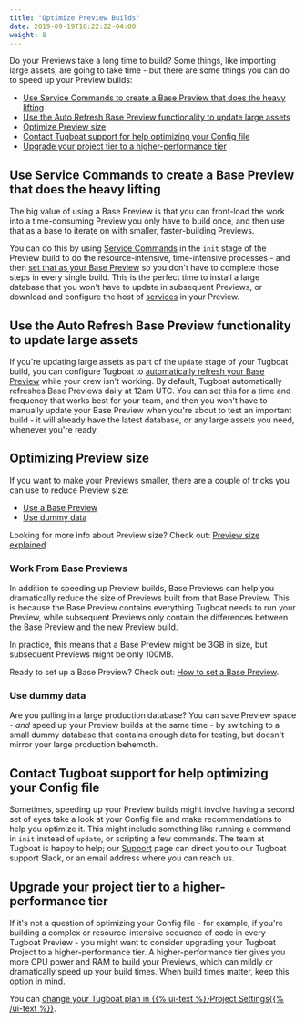 ```yaml
---
title: "Optimize Preview Builds"
date: 2019-09-19T10:22:22-04:00
weight: 8
---
```


Do your Previews take a long time to build? Some things, like importing large
assets, are going to take time - but there are some things you can do to speed
up your Preview builds:

- [Use Service Commands to create a Base Preview that does the heavy lifting](#use-service-commands-to-create-a-base-preview-that-does-the-heavy-lifting)
- [Use the Auto Refresh Base Preview functionality to update large assets](#use-the-auto-refresh-base-preview-functionality-to-update-large-assets)
- [Optimize Preview size](#optimizing-preview-size)
- [Contact Tugboat support for help optimizing your Config file](#contact-tugboat-support-for-help-optimizing-your-config-file)
- [Upgrade your project tier to a higher-performance tier](#upgrade-your-project-tier-to-a-higher-performance-tier)

## Use Service Commands to create a Base Preview that does the heavy lifting

The big value of using a Base Preview is that you can front-load the work into a
time-consuming Preview you only have to build once, and then use that as a base
to iterate on with smaller, faster-building Previews.

You can do this by using
[Service Commands](/setting-up-services/how-to-set-up-services/leverage-service-commands/)
in the `init` stage of the Preview build to do the resource-intensive,
time-intensive processes - and then
[set that as your Base Preview](../../work-with-base-previews/set-a-base-preview/)
so you don't have to complete those steps in every single build. This is the
perfect time to install a large database that you won't have to update in
subsequent Previews, or download and configure the host of
[services](/setting-up-services/) in your Preview.

## Use the Auto Refresh Base Preview functionality to update large assets

If you're updating large assets as part of the `update` stage of your Tugboat
build, you can configure Tugboat to
[automatically refresh your Base Preview](/setting-up-tugboat/select-repo-settings/#refresh-base-previews-automatically)
while your crew isn't working. By default, Tugboat automatically refreshes Base
Previews daily at 12am UTC. You can set this for a time and frequency that works
best for your team, and then you won't have to manually update your Base Preview
when you're about to test an important build - it will already have the latest
database, or any large assets you need, whenever you're ready.

## Optimizing Preview size

If you want to make your Previews smaller, there are a couple of tricks you can
use to reduce Preview size:

- [Use a Base Preview](#work-from-base-previews)
- [Use dummy data](#use-dummy-data)

Looking for more info about Preview size? Check out:
[Preview size explained](../how-previews-work/#preview-size-explained)

### Work From Base Previews

In addition to speeding up Preview builds, Base Previews can help you
dramatically reduce the size of Previews built from that Base Preview. This is
because the Base Preview contains everything Tugboat needs to run your Preview,
while subsequent Previews only contain the differences between the Base Preview
and the new Preview build.

In practice, this means that a Base Preview might be 3GB in size, but subsequent
Previews might be only 100MB.

Ready to set up a Base Preview? Check out:
[How to set a Base Preview](../../work-with-base-previews/set-a-base-preview/).

### Use dummy data

Are you pulling in a large production database? You can save Preview space -
_and_ speed up your Preview builds at the same time - by switching to a small
dummy database that contains enough data for testing, but doesn't mirror your
large production behemoth.

## Contact Tugboat support for help optimizing your Config file

Sometimes, speeding up your Preview builds might involve having a second set of
eyes take a look at your Config file and make recommendations to help you
optimize it. This might include something like running a command in `init`
instead of `update`, or scripting a few commands. The team at Tugboat is happy
to help; our [Support](/support/) page can direct you to our Tugboat support
Slack, or an email address where you can reach us.

## Upgrade your project tier to a higher-performance tier

If it's not a question of optimizing your Config file - for example, if you're
building a complex or resource-intensive sequence of code in every Tugboat
Preview - you might want to consider upgrading your Tugboat Project to a
higher-performance tier. A higher-performance tier gives you more CPU power and
RAM to build your Previews, which can mildly or dramatically speed up your build
times. When build times matter, keep this option in mind.

You can
[change your Tugboat plan in {{% ui-text %}}Project Settings{{% /ui-text %}}](/tugboat-billing/change-tugboat-plan).
